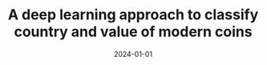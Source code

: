 ---
title: 'A deep learning approach to classify country and value of modern coins'
collection: publications
permalink: /publication/2024-Neural Computing and Applications-A-deep.md
excerpt: 'S. Cirillo, G. Solimando, L. Virgili'
date: 2024-01-01
venue: 'Neural Computing and Applications'
link: 'https://doi.org/10.1007/s00521-023-09355-6'
location: 'Department of Computer Science, University of Salerno, Fisciano, Italy, Department of Information Engineering, Polytechnic University of Marche, Ancona, Italy'
---